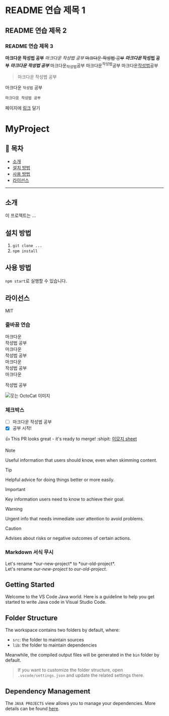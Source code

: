 # README 연습 제목 1
## README 연습 제목 2
### README 연습 제목 3

**마크다운 작성법 공부**
*마크다운 작성법 공부*
~~마크다운 작성법 공부~~
**_마크다운_ 작성법 공부**
***마크다운 작성법 공부***
마크다운<sub>작성법</sub>공부
마크다운<sup>작성법</sup>공부
마크다운<ins>작성법</ins>공부

>마크다운 작성법 공부

마크다운 `작성법` 공부
```
마크다운 작성법 공부
```

페이지에 [링크](https://www.notion.so/Markdown-276bfacf8f12800daa7df0f17be7f77a) 달기

# MyProject

## 📑 목차
- [소개](#intro)
- [설치 방법](#install)
- [사용 방법](#usage)
- [라이선스](#license)

---

## <a name="intro"></a>소개
이 프로젝트는 ...

## <a name="install"></a>설치 방법
1. `git clone ...`
2. `npm install`

## <a name="usage"></a>사용 방법
`npm start`로 실행할 수 있습니다.

## <a name="license"></a>라이선스
MIT

### 줄바꿈 연습
마크다운  
작성법 공부  
마크다운\
작성법 공부  
마크다운<br/>
작성법 공부  
마크다운

작성법 공부


![웃는 OctoCat 이미지](https://myoctocat.com/assets/images/base-octocat.svg)

### 체크박스
- [ ] 마크다운 작성법 공부
- [x] 공부 시작!

:+1: This PR looks great - it's ready to merge! :shipit:
[이모지 sheet](https://github.com/ikatyang/emoji-cheat-sheet/blob/github-actions-auto-update/README.md)


> [!NOTE]
> Useful information that users should know, even when skimming content.

> [!TIP]
> Helpful advice for doing things better or more easily.

> [!IMPORTANT]
> Key information users need to know to achieve their goal.

> [!WARNING]
> Urgent info that needs immediate user attention to avoid problems.

> [!CAUTION]
> Advises about risks or negative outcomes of certain actions.


### Markdown 서식 무시
Let's rename \*our-new-project\* to \*our-old-project\*.  
Let's rename *our-new-project* to *our-old-project*.




## Getting Started

Welcome to the VS Code Java world. Here is a guideline to help you get started to write Java code in Visual Studio Code.

## Folder Structure

The workspace contains two folders by default, where:

- `src`: the folder to maintain sources
- `lib`: the folder to maintain dependencies

Meanwhile, the compiled output files will be generated in the `bin` folder by default.

> If you want to customize the folder structure, open `.vscode/settings.json` and update the related settings there.

## Dependency Management

The `JAVA PROJECTS` view allows you to manage your dependencies. More details can be found [here](https://github.com/microsoft/vscode-java-dependency#manage-dependencies).



